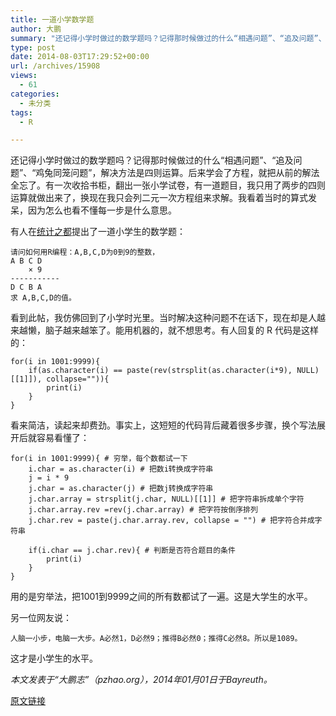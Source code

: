 ```yaml
---
title: 一道小学数学题
author: 大鹏
summary: "还记得小学时做过的数学题吗？记得那时候做过的什么“相遇问题”、“追及问题”、“鸡兔同笼问题”，解决方法是四则运算。后来学会了方程，就把从前的解法全忘了。有一次收拾书柜，翻出一张小学试卷，有一道题目，我只用了两步的四则运算就做出来了，换现在我只会列二元一次方程组来求解。我看着当时的算式发呆，因为怎么也看不懂每一步是什么意思。"
type: post
date: 2014-08-03T17:29:52+00:00
url: /archives/15908
views:
  - 61
categories:
  - 未分类
tags:
  - R

---
```

还记得小学时做过的数学题吗？记得那时候做过的什么“相遇问题”、“追及问题”、“鸡兔同笼问题”，解决方法是四则运算。后来学会了方程，就把从前的解法全忘了。有一次收拾书柜，翻出一张小学试卷，有一道题目，我只用了两步的四则运算就做出来了，换现在我只会列二元一次方程组来求解。我看着当时的算式发呆，因为怎么也看不懂每一步是什么意思。

有人在[统计之都][1]提出了一道小学生的数学题：

    请问如何用R编程：A,B,C,D为0到9的整数，
    A B C D
        × 9
    -----------
    D C B A
    求 A,B,C,D的值。
    

看到此帖，我仿佛回到了小学时光里。当时解决这种问题不在话下，现在却是人越来越懒，脑子越来越笨了。能用机器的，就不想思考。有人回复的 R 代码是这样的：

    for(i in 1001:9999){
        if(as.character(i) == paste(rev(strsplit(as.character(i*9), NULL)[[1]]), collapse="")){
            print(i)
        }
    }
    

看来简洁，读起来却费劲。事实上，这短短的代码背后藏着很多步骤，换个写法展开后就容易看懂了：

    for(i in 1001:9999){ # 穷举，每个数都试一下
        i.char = as.character(i) # 把数i转换成字符串
        j = i * 9 
        j.char = as.character(j) # 把数j转换成字符串
        j.char.array = strsplit(j.char, NULL)[[1]] # 把字符串拆成单个字符
        j.char.array.rev =rev(j.char.array) # 把字符按倒序排列
        j.char.rev = paste(j.char.array.rev, collapse = "") # 把字符合并成字符串
    
        if(i.char == j.char.rev){ # 判断是否符合题目的条件
            print(i)
        }
    }
    

用的是穷举法，把1001到9999之间的所有数都试了一遍。这是大学生的水平。

另一位网友说：

    人脑一小步，电脑一大步。A必然1，D必然9；推得B必然0；推得C必然8。所以是1089。
    

这才是小学生的水平。

_本文发表于“大鹏志”（pzhao.org），2014年01月01日于Bayreuth。_

 [1]: http://cos.name/cn/topic/109887

[原文链接](http://dapengde.com/archives/15908)

